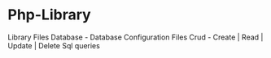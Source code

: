 # Php-Library

Library Files
 	Database - Database Configuration Files
 	Crud - Create | Read | Update | Delete Sql queries


 	 